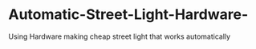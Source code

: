 # Automatic-Street-Light-Hardware-
Using Hardware making cheap street light that works automatically

